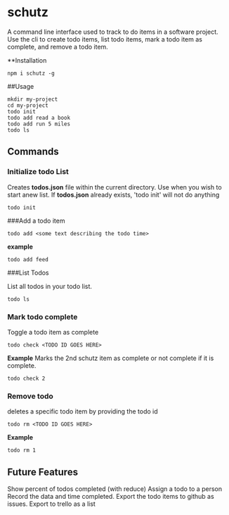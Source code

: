 # schutz

A command line interface used to track to do items in a software project. Use the cli to create todo items, list todo items, mark a todo item as complete, and remove a todo item.  

**Installation

```
npm i schutz -g
```

##Usage

```
mkdir my-project
cd my-project
todo init
todo add read a book
todo add run 5 miles
todo ls
```


## Commands

### Initialize todo List

Creates **todos.json** file within the current directory.  Use when you wish to start anew list.  If **todos.json** already exists, 'todo init' will not do anything

```
todo init
```

###Add a todo item

```
todo add <some text describing the todo time>
```

**example**

```
todo add feed
```

###List Todos

List all todos in your todo list.
```
todo ls
```

### Mark todo complete

Toggle a todo item as complete

```
todo check <TODO ID GOES HERE>
```

**Example**
Marks the 2nd schutz item as complete or not complete if it is complete.
```
todo check 2
```

### Remove todo

deletes a specific todo item by providing the todo id

 ```
todo rm <TODO ID GOES HERE>
 ```

 **Example**

 ```
todo rm 1
 ```

 ## Future Features

 Show percent of todos completed (with reduce)
 Assign a todo to a person
 Record the data and time completed. Export the todo items to github as issues.
 Export to trello as a list
